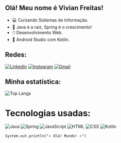 ## Olá! Meu nome é Vivian Freitas!

- 💻 Cursando Sistemas de Informação.
- 🌱 Java é a raiz, Spring é o crescimento!
- 🖱️ Desenvolvimento Web.
- 📱 Android Studio com Kotlin.

## Redes:
[![LinkedIn](https://img.shields.io/badge/LinkedIn-blue?style=for-the-badge&logo=linkedin&logoColor=white)](www.linkedin.com/in/vivianfreitas)
[![Instagram](https://img.shields.io/badge/Instagram-purple?style=for-the-badge&logo=instagram&logoColor=white)](https://www.instagram.com/vivi.__f?igsh=azB0a2E4eGF4MWh4)
[![Gmail](https://img.shields.io/badge/Gmail-black?style=for-the-badge&logo=gmail&logoColor=white)](mailto:freitasvivian2001@gmail.com)


## Minha estatística:
![Top Langs](https://github-readme-stats.vercel.app/api/top-langs/?username=vivfreitas&layout=compact&theme=nightowl)

# Tecnologias usadas:

![Java](https://img.shields.io/badge/Java-%23b90e0e.svg?logo=java&logoColor=white)
![Spring](https://img.shields.io/badge/Spring-%b90e0e.svg?logo=spring&logoColor=white)
![JavaScript](https://img.shields.io/badge/JavaScript-%23F7DF1E.svg?logo=javascript&logoColor=white)
![HTML](https://img.shields.io/badge/HTML-%23E34F26.svg?logo=html5&logoColor=white)
![CSS](https://img.shields.io/badge/CSS-%231572B6.svg?logo=css3&logoColor=white)
![Kotlin](https://img.shields.io/badge/Kotlin-%23007ACC.svg?logo=kotlin&logoColor=white)

    System.out.println("⭐ Olá! Mundo! ⭐")
    



